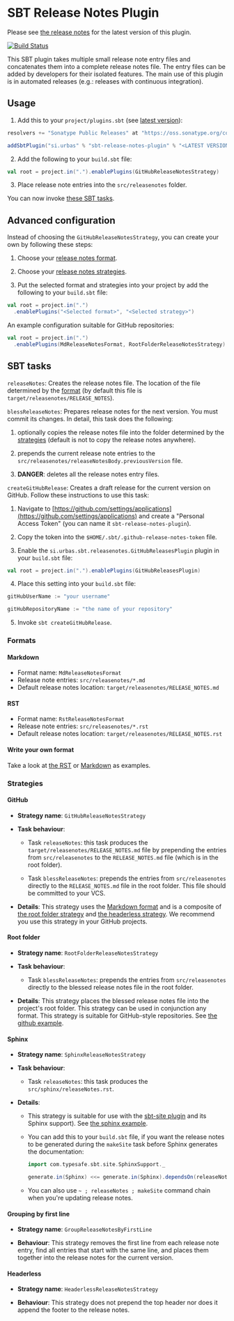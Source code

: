 # SBT Release Notes Plugin

Please see [the release notes](RELEASE_NOTES.md) for the latest version of this plugin.

[![Build Status](https://travis-ci.org/urbas/sbt-release-notes-plugin.svg?branch=master)](https://travis-ci.org/urbas/sbt-release-notes-plugin)

This SBT plugin takes multiple small release note entry files and concatenates them into
a complete release notes file. The entry files can be added by developers for their isolated
features. The main use of this plugin is in automated releases (e.g.: releases with continuous integration).

## Usage

1. Add this to your `project/plugins.sbt` (see [latest version](RELEASE_NOTES.md)):

  ```scala
  resolvers += "Sonatype Public Releases" at "https://oss.sonatype.org/content/groups/public/"
  
  addSbtPlugin("si.urbas" % "sbt-release-notes-plugin" % "<LATEST VERSION>")
  ```

2. Add the following to your `build.sbt` file:

  ```scala
  val root = project.in(".").enablePlugins(GitHubReleaseNotesStrategy)
  ```

3. Place release note entries into the `src/releasenotes` folder.

You can now invoke [these SBT tasks](#sbt-tasks).

## Advanced configuration

Instead of choosing the `GitHubReleaseNotesStrategy`, you can create your own by following these steps:

1. Choose your [release notes format](#formats).

2. Choose your [release notes strategies](#strategies).

3. Put the selected format and strategies into your project by add the following to your `build.sbt` file:

  ```scala
  val root = project.in(".")
    .enablePlugins("<Selected format>", "<Selected strategy>")
  ```

  An example configuration suitable for GitHub repositories:

  ```scala
  val root = project.in(".")
    .enablePlugins(MdReleaseNotesFormat, RootFolderReleaseNotesStrategy)
  ```

## SBT tasks

`releaseNotes`: Creates the release notes file. The location of the file determined by the [format](#formats)
(by default this file is `target/releasenotes/RELEASE_NOTES`).

`blessReleaseNotes`: Prepares release notes for the next version. You must commit its changes. In detail, this task does
the following:

1. optionally copies the release notes file into the folder determined by the [strategies](#strategies) (default is not
to copy the release notes anywhere).

2. prepends the current release note entries to the `src/releasenotes/releaseNotesBody.previousVersion` file.

3. __DANGER__: deletes all the release notes entry files.

`createGitHubRelease`: Creates a draft release for the current version on GitHub. Follow these instructions to use this task:

1.  Navigate to [https://github.com/settings/applications](https://github.com/settings/applications) and create a "Personal Access Token" (you can name it `sbt-release-notes-plugin`).

2.  Copy the token into the `$HOME/.sbt/.github-release-notes-token` file.

3.  Enable the `si.urbas.sbt.releasenotes.GitHubReleasesPlugin` plugin in your `build.sbt` file:

  ```sbt
  val root = project.in(".").enablePlugins(GitHubReleasesPlugin)
  ```

4.  Place this setting into your `build.sbt` file:

  ```sbt
  gitHubUserName := "your username"

  gitHubRepositoryName := "the name of your repository"
  ```

5.  Invoke `sbt createGitHubRelease`.

### Formats

#### Markdown

- Format name: `MdReleaseNotesFormat`
- Release note entries: `src/releasenotes/*.md`
- Default release notes location: `target/releasenotes/RELEASE_NOTES.md`

#### RST

- Format name: `RstReleaseNotesFormat`
- Release note entries: `src/releasenotes/*.rst`
- Default release notes location: `target/releasenotes/RELEASE_NOTES.rst`

#### Write your own format

Take a look at [the RST](releaseNotesPlugin/src/main/scala/si/urbas/sbt/releasenotes/RstReleaseNotesFormat.scala) or
[Markdown](releaseNotesPlugin/src/main/scala/si/urbas/sbt/releasenotes/formats/MdReleaseNotesFormat.scala) as examples.

### Strategies

#### GitHub

- __Strategy name__: `GitHubReleaseNotesStrategy`

- __Task behaviour__:

  - Task `releaseNotes`: this task produces the `target/releasenotes/RELEASE_NOTES.md` file by prepending the entries from `src/releasenotes` to the `RELEASE_NOTES.md` file (which is in the root folder).

  - Task `blessReleaseNotes`: prepends the entries from `src/releasenotes` directly to the `RELEASE_NOTES.md` file in the root folder. This file should be committed to your VCS.

- __Details__: This strategy uses the [Markdown format](#markdown) and is a composite of [the root folder strategy](#root-folder) and [the headerless strategy](#headerless). We recommend you use this strategy in your GitHub projects.

#### Root folder

- __Strategy name__: `RootFolderReleaseNotesStrategy`

- __Task behaviour__:

  - Task `blessReleaseNotes`: prepends the entries from `src/releasenotes` directly to the blessed release notes file in the root folder.

- __Details__: This strategy places the blessed release notes file into the project's root folder. This strategy can be used in conjunction any format. This strategy is suitable for GitHub-style repositories. See [the github example](samples/github).

#### Sphinx

- __Strategy name__: `SphinxReleaseNotesStrategy`

- __Task behaviour__:

  - Task `releaseNotes`: this task produces the `src/sphinx/releaseNotes.rst`.

- __Details__:

  - This strategy is suitable for use with the [sbt-site plugin](https://github.com/sbt/sbt-site) and its Sphinx support). See [the sphinx example](samples/sphinx).

  - You can add this to your `build.sbt` file, if you want the release notes to be generated during the `makeSite` task before Sphinx generates the documentation:

    ```scala
    import com.typesafe.sbt.site.SphinxSupport._

    generate.in(Sphinx) <<= generate.in(Sphinx).dependsOn(releaseNotes)
    ```

  - You can also use `~ ; releaseNotes ; makeSite` command chain when you're updating release notes.

#### Grouping by first line

- __Strategy name__: `GroupReleaseNotesByFirstLine`

- __Behaviour__: This strategy removes the first line from each release note entry, find all entries that start with the same line, and places them together into the release notes for the current version.

#### Headerless

- __Strategy name__: `HeaderlessReleaseNotesStrategy`

- __Behaviour__: This strategy does not prepend the top header nor does it append the footer to the release notes.
